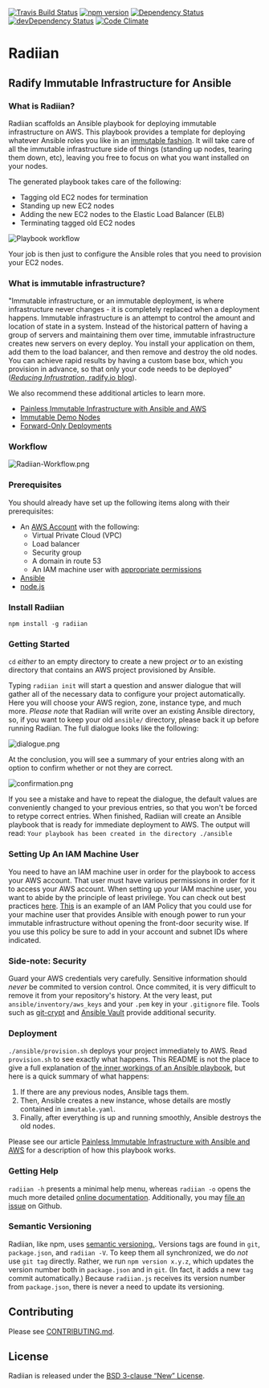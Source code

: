 [![Travis Build Status](https://travis-ci.org/radify/radiian.svg)](https://travis-ci.org/radify/radiian?branch=master)
[![npm version](https://badge.fury.io/js/radiian.svg)](http://npmjs.com/package/radiian)
[![Dependency Status](https://david-dm.org/radify/radiian.svg)](https://david-dm.org/radify/radiian)
[![devDependency Status](https://david-dm.org/radify/radiian/dev-status.svg)](https://david-dm.org/radify/radiian#info=devDependencies)
[![Code Climate](https://codeclimate.com/github/radify/radiian/badges/gpa.svg)](https://codeclimate.com/github/radify/radiian)

# Radiian

## Radify Immutable Infrastructure for Ansible

### What is Radiian?

Radiian scaffolds an Ansible playbook for deploying immutable infrastructure on AWS. This playbook provides a template for deploying whatever Ansible roles you like in an [immutable fashion](http://radify.io/blog/painless-immutable-infrastructure-with-ansible-and-aws/). It will take care of all the immutable infrastructure side of things (standing up nodes, tearing them down, etc), leaving you free to focus on what you want installed on your nodes.

The generated playbook takes care of the following:

* Tagging old EC2 nodes for termination
* Standing up new EC2 nodes
* Adding the new EC2 nodes to the Elastic Load Balancer (ELB)
* Terminating tagged old EC2 nodes

![Playbook workflow](workflow.png)

Your job is then just to configure the Ansible roles that you need to provision your EC2 nodes.

### What is immutable infrastructure?

"Immutable infrastructure, or an immutable deployment, is where infrastructure never changes - it is completely replaced
when a deployment happens. Immutable infrastructure is an attempt to control the amount and location of state in a system.
Instead of the historical pattern of having a group of servers and maintaining them over time, immutable infrastructure
creates new servers on every deploy. You install your application on them, add them to the load balancer, and then remove
and destroy the old nodes. You can achieve rapid results by having a custom base box, which you provision in advance, so
that only your code needs to be deployed" ([_Reducing Infrustration_, radify.io blog](http://radify.io/blog/reducing-infrustration/)).

We also recommend these additional articles to learn more.

* [Painless Immutable Infrastructure with Ansible and AWS](http://radify.io/blog/painless-immutable-infrastructure-with-ansible-and-aws/)
* [Immutable Demo Nodes](http://radify.io/blog/immutable-demo-nodes/)
* [Forward-Only Deployments](http://radify.io/blog/forward-only-deployments/)

### Workflow

![Radiian-Workflow.png](Radiian-Workflow.png)

### Prerequisites

You should already have set up the following items along with their prerequisites:

* An [AWS Account](https://aws.amazon.com/getting-started/) with the following:
    * Virtual Private Cloud (VPC)
    * Load balancer
    * Security group
    * A domain in route 53
    * An IAM machine user with [appropriate permissions](#appropriate-permissions)
* [Ansible](https://docs.ansible.com/ansible/intro_installation.html)
* [node.js](https://github.com/joyent/node/wiki/installation)

### Install Radiian

`npm install -g radiian`

### Getting Started

`cd` _either_ to an empty directory to create a new project _or_ to an existing directory that contains an AWS project provisioned by Ansible.

Typing `radiian init` will start a question and answer dialogue that will gather all of the necessary data to configure your project automatically. Here you will choose your AWS region, zone, instance type, and much more. _Please note_ that Radiian will write over an existing Ansible directory, so, if you want to keep your old `ansible/` directory, please back it up before running Radiian.  The full dialogue looks like the following:

![dialogue.png](dialogue.png)

At the conclusion, you will see a summary of your entries along with an option to confirm whether or not they are correct.

![confirmation.png](confirmation.png)

If you see a mistake and have to repeat the dialogue, the default values are conveniently changed to your previous entries, so that you won't be forced to retype correct entries. When finished, Radiian will create an Ansible playbook that is ready for immediate deployment to AWS. The output will read:
`Your playbook has been created in the directory ./ansible`

### <a name="appropriate-permissions"></a> Setting Up An IAM Machine User
You need to have an IAM machine user in order for the playbook to access your AWS account. That user must have various permissions in order for it to access your AWS account. When setting up your IAM machine user, you want to abide by the principle of least privilege. You can check out best practices [here](http://radify.io/blog/rise-of-the-machine-users/). [This](https://gist.github.com/Jstillerman/bdc4b11c0a32a1d4d71784dbedca992b) is an example of an IAM Policy that you could use for your machine user that provides Ansible with enough power to run your immutable infrastructure without opening the front-door security wise. If you use this policy be sure to add in your account and subnet IDs where indicated.

### Side-note: Security
Guard your AWS credentials very carefully. Sensitive information should _never_ be commited to version control. Once commited, it is very difficult to remove it from your repository's history. At the very least, put `ansible/inventory/aws_keys` and your `.pem` key in your `.gitignore` file. Tools such as [git-crypt](https://github.com/AGWA/git-crypt) and [Ansible Vault](https://docs.ansible.com/ansible/playbooks_vault.html) provide additional security.

### Deployment

`./ansible/provision.sh` deploys your project immediately to AWS. Read `provision.sh` to see exactly what happens. This README is not the place to give a full explanation of [the inner workings of an Ansible playbook](https://docs.ansible.com/ansible/), but here is a quick summary of what happens:

1. If there are any previous nodes, Ansible tags them.
1. Then, Ansible creates a new instance, whose details are mostly contained in `immutable.yaml`.
1. Finally, after everything is up and running smoothly, Ansible destroys the old nodes.

Please see our article [Painless Immutable Infrastructure with Ansible and AWS](http://radify.io/blog/painless-immutable-infrastructure-with-ansible-and-aws/) for a description of how this playbook works.

### Getting Help
`radiian -h` presents a minimal help menu, whereas `radiian -o` opens the much more detailed [online documentation](https://github.com/radify/radiian#readme). Additionally, you may [file an issue](https://github.com/radify/radiian/issues) on Github.

### Semantic Versioning
Radiian, like npm, uses [semantic versioning.](http://semver.org/). Versions tags are found in `git`, `package.json`, and `radiian -V`.
To keep them all synchronized, we do *not* use `git tag` directly. Rather, we run `npm version x.y.z`, which updates the
version number both in `package.json` and in `git`. (In fact, it adds a new `tag` commit automatically.) Because `radiian.js`
receives its version number from `package.json`, there is never a need to update its versioning.

## Contributing

Please see [CONTRIBUTING.md](CONTRIBUTING.md).

## License

Radiian is released under the [BSD 3-clause “New” License](LICENSE).
